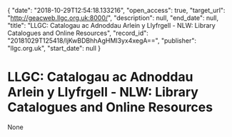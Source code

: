{
  "date": "2018-10-29T12:54:18.133216", 
  "open_access": true, 
  "target_url": "http://geacweb.llgc.org.uk:8000/", 
  "description": null, 
  "end_date": null, 
  "title": "LLGC: Catalogau ac Adnoddau Arlein y Llyfrgell - NLW: Library Catalogues and Online Resources", 
  "record_id": "20181029T125418/ljKwBDBhhAgHMI3yx4xegA==", 
  "publisher": "llgc.org.uk", 
  "start_date": null
}

# LLGC: Catalogau ac Adnoddau Arlein y Llyfrgell - NLW: Library Catalogues and Online Resources

None